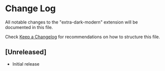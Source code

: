 # Change Log

All notable changes to the "extra-dark-modern" extension will be documented in this file.

Check [Keep a Changelog](http://keepachangelog.com/) for recommendations on how to structure this file.

## [Unreleased]

- Initial release

